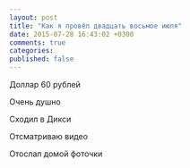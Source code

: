 ```yaml
---
layout: post
title: "Как я провёл двадцать восьмое июля"
date: 2015-07-28 16:43:02 +0300
comments: true
categories: 
published: false
---
```

Доллар 60 рублей

Очень душно

Сходил в Дикси

Отсматриваю видео

Отослал домой фоточки